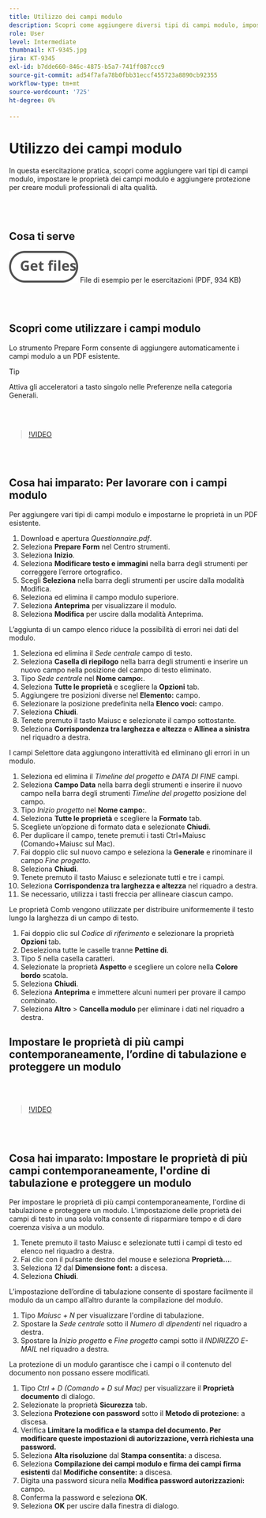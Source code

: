 ```yaml
---
title: Utilizzo dei campi modulo
description: Scopri come aggiungere diversi tipi di campi modulo, impostare le proprietà dei campi modulo e aggiungere protezione per creare moduli professionali di alta qualità
role: User
level: Intermediate
thumbnail: KT-9345.jpg
jira: KT-9345
exl-id: b7dde660-846c-4875-b5a7-741ff087ccc9
source-git-commit: ad54f7afa78b0fbb31eccf455723a8890cb92355
workflow-type: tm+mt
source-wordcount: '725'
ht-degree: 0%

---
```


# Utilizzo dei campi modulo

In questa esercitazione pratica, scopri come aggiungere vari tipi di campi modulo, impostare le proprietà dei campi modulo e aggiungere protezione per creare moduli professionali di alta qualità.

<br> 

## Cosa ti serve

[![Ottieni file](../assets/Getfiles.svg)](../assets/Questionnaire.pdf)
File di esempio per le esercitazioni (PDF, 934 KB)

<br> 

## Scopri come utilizzare i campi modulo

Lo strumento Prepare Form consente di aggiungere automaticamente i campi modulo a un PDF esistente.

>[!TIP]
>
>Attiva gli acceleratori a tasto singolo nelle Preferenze nella categoria Generali.

<br> 

>[!VIDEO](https://video.tv.adobe.com/v/340084?quality=12&learn=on&hidetitle=true)

<br> 

## Cosa hai imparato: Per lavorare con i campi modulo

Per aggiungere vari tipi di campi modulo e impostarne le proprietà in un PDF esistente.

1. Download e apertura *Questionnaire.pdf*.
1. Seleziona **Prepare Form** nel Centro strumenti.
1. Seleziona **Inizio**.
1. Seleziona **Modificare testo e immagini** nella barra degli strumenti per correggere l’errore ortografico.
1. Scegli **Seleziona** nella barra degli strumenti per uscire dalla modalità Modifica.
1. Seleziona ed elimina il campo modulo superiore.
1. Seleziona **Anteprima** per visualizzare il modulo.
1. Seleziona **Modifica** per uscire dalla modalità Anteprima.

L’aggiunta di un campo elenco riduce la possibilità di errori nei dati del modulo.

1. Seleziona ed elimina il *Sede centrale* campo di testo.
1. Seleziona **Casella di riepilogo** nella barra degli strumenti e inserire un nuovo campo nella posizione del campo di testo eliminato.
1. Tipo *Sede centrale* nel **Nome campo:**.
1. Seleziona **Tutte le proprietà** e scegliere la **Opzioni** tab.
1. Aggiungere tre posizioni diverse nel **Elemento:** campo.
1. Selezionare la posizione predefinita nella **Elenco voci:** campo.
1. Seleziona **Chiudi**.
1. Tenete premuto il tasto Maiusc e selezionate il campo sottostante.
1. Seleziona **Corrispondenza tra larghezza e altezza** e **Allinea a sinistra** nel riquadro a destra.

I campi Selettore data aggiungono interattività ed eliminano gli errori in un modulo.

1. Seleziona ed elimina il *Timeline del progetto* e *DATA DI FINE* campi.
1. Seleziona **Campo Data** nella barra degli strumenti e inserire il nuovo campo nella barra degli strumenti *Timeline del progetto* posizione del campo.
1. Tipo *Inizio progetto* nel **Nome campo:**.
1. Seleziona **Tutte le proprietà** e scegliere la **Formato** tab.
1. Scegliete un’opzione di formato data e selezionate **Chiudi**.
1. Per duplicare il campo, tenete premuti i tasti Ctrl+Maiusc (Comando+Maiusc sul Mac).
1. Fai doppio clic sul nuovo campo e seleziona la **Generale** e rinominare il campo *Fine progetto*.
1. Seleziona **Chiudi**.
1. Tenete premuto il tasto Maiusc e selezionate tutti e tre i campi.
1. Seleziona **Corrispondenza tra larghezza e altezza** nel riquadro a destra.
1. Se necessario, utilizza i tasti freccia per allineare ciascun campo.

Le proprietà Comb vengono utilizzate per distribuire uniformemente il testo lungo la larghezza di un campo di testo.

1. Fai doppio clic sul *Codice di riferimento* e selezionare la proprietà **Opzioni** tab.
1. Deseleziona tutte le caselle tranne **Pettine di**.
1. Tipo *5* nella casella caratteri.
1. Selezionate la proprietà **Aspetto** e scegliere un colore nella **Colore bordo** scatola.
1. Seleziona **Chiudi**.
1. Seleziona **Anteprima** e immettere alcuni numeri per provare il campo combinato.
1. Seleziona **Altro** > **Cancella modulo** per eliminare i dati nel riquadro a destra.

## Impostare le proprietà di più campi contemporaneamente, l’ordine di tabulazione e proteggere un modulo

<br> 

>[!VIDEO](https://video.tv.adobe.com/v/340096?hidetitle=true)

<br> 

## Cosa hai imparato: Impostare le proprietà di più campi contemporaneamente, l&#39;ordine di tabulazione e proteggere un modulo

Per impostare le proprietà di più campi contemporaneamente, l&#39;ordine di tabulazione e proteggere un modulo. L’impostazione delle proprietà dei campi di testo in una sola volta consente di risparmiare tempo e di dare coerenza visiva a un modulo.

1. Tenete premuto il tasto Maiusc e selezionate tutti i campi di testo ed elenco nel riquadro a destra.
1. Fai clic con il pulsante destro del mouse e seleziona **Proprietà...**.
1. Seleziona *12* dal **Dimensione font:** a discesa.
1. Seleziona **Chiudi**.

L’impostazione dell’ordine di tabulazione consente di spostare facilmente il modulo da un campo all’altro durante la compilazione del modulo.

1. Tipo *Maiusc + N* per visualizzare l&#39;ordine di tabulazione.
1. Spostare la *Sede centrale* sotto il *Numero di dipendenti* nel riquadro a destra.
1. Spostare la *Inizio progetto* e *Fine progetto* campi sotto il *INDIRIZZO E-MAIL* nel riquadro a destra.

La protezione di un modulo garantisce che i campi o il contenuto del documento non possano essere modificati.

1. Tipo *Ctrl + D (Comando + D sul Mac)* per visualizzare il **Proprietà documento** di dialogo.
1. Selezionate la proprietà **Sicurezza** tab.
1. Seleziona **Protezione con password** sotto il **Metodo di protezione:** a discesa.
1. Verifica **Limitare la modifica e la stampa del documento. Per modificare queste impostazioni di autorizzazione, verrà richiesta una password.**
1. Seleziona **Alta risoluzione** dal **Stampa consentita:** a discesa.
1. Seleziona **Compilazione dei campi modulo e firma dei campi firma esistenti** dal **Modifiche consentite:** a discesa.
1. Digita una password sicura nella **Modifica password autorizzazioni:** campo.
1. Conferma la password e seleziona **OK**.
1. Seleziona **OK** per uscire dalla finestra di dialogo.
